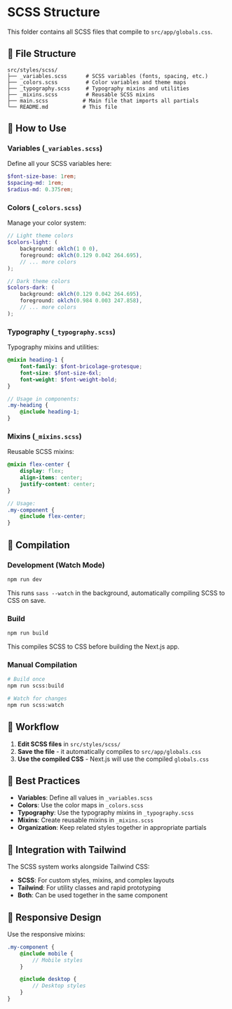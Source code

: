 # SCSS Structure

This folder contains all SCSS files that compile to `src/app/globals.css`.

## 📁 File Structure

```
src/styles/scss/
├── _variables.scss      # SCSS variables (fonts, spacing, etc.)
├── _colors.scss         # Color variables and theme maps
├── _typography.scss     # Typography mixins and utilities
├── _mixins.scss         # Reusable SCSS mixins
├── main.scss           # Main file that imports all partials
└── README.md           # This file
```

## 🎨 How to Use

### **Variables (`_variables.scss`)**

Define all your SCSS variables here:

```scss
$font-size-base: 1rem;
$spacing-md: 1rem;
$radius-md: 0.375rem;
```

### **Colors (`_colors.scss`)**

Manage your color system:

```scss
// Light theme colors
$colors-light: (
	background: oklch(1 0 0),
	foreground: oklch(0.129 0.042 264.695),
	// ... more colors
);

// Dark theme colors
$colors-dark: (
	background: oklch(0.129 0.042 264.695),
	foreground: oklch(0.984 0.003 247.858),
	// ... more colors
);
```

### **Typography (`_typography.scss`)**

Typography mixins and utilities:

```scss
@mixin heading-1 {
	font-family: $font-bricolage-grotesque;
	font-size: $font-size-6xl;
	font-weight: $font-weight-bold;
}

// Usage in components:
.my-heading {
	@include heading-1;
}
```

### **Mixins (`_mixins.scss`)**

Reusable SCSS mixins:

```scss
@mixin flex-center {
	display: flex;
	align-items: center;
	justify-content: center;
}

// Usage:
.my-component {
	@include flex-center;
}
```

## 🔧 Compilation

### **Development (Watch Mode)**

```bash
npm run dev
```

This runs `sass --watch` in the background, automatically compiling SCSS to CSS on save.

### **Build**

```bash
npm run build
```

This compiles SCSS to CSS before building the Next.js app.

### **Manual Compilation**

```bash
# Build once
npm run scss:build

# Watch for changes
npm run scss:watch
```

## 📝 Workflow

1. **Edit SCSS files** in `src/styles/scss/`
2. **Save the file** - it automatically compiles to `src/app/globals.css`
3. **Use the compiled CSS** - Next.js will use the compiled `globals.css`

## 🎯 Best Practices

- **Variables**: Define all values in `_variables.scss`
- **Colors**: Use the color maps in `_colors.scss`
- **Typography**: Use the typography mixins in `_typography.scss`
- **Mixins**: Create reusable mixins in `_mixins.scss`
- **Organization**: Keep related styles together in appropriate partials

## 🔄 Integration with Tailwind

The SCSS system works alongside Tailwind CSS:

- **SCSS**: For custom styles, mixins, and complex layouts
- **Tailwind**: For utility classes and rapid prototyping
- **Both**: Can be used together in the same component

## 📱 Responsive Design

Use the responsive mixins:

```scss
.my-component {
	@include mobile {
		// Mobile styles
	}

	@include desktop {
		// Desktop styles
	}
}
```
